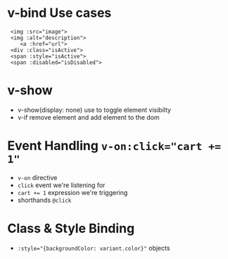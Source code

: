 # v-bind Use cases
```
 <img :src="image">
 <img :alt="description">
    <a :href="url">
 <div :class="isActive">
 <span :style="isActive">
 <span :disabled="isDisabled">
```

# v-show
- v-show(display: none) use to toggle element visibilty
- v-if remove element and add element to the dom

# Event Handling `v-on:click="cart += 1"`
- `v-on` directive
- `click` event we're listening for
- `cart += 1` expression we're triggering
- shorthands `@click`

# Class & Style Binding
- `:style="{backgroundColor: variant.color}"` objects